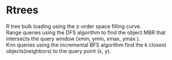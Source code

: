 # Rtrees

R tree bulk loading using the z-order space filling curve.  
Range queries using the DFS algorithm to find the object MBR that intersects the query window (xmin, ymin, xmax, ymax ).  
Knn queries using the incremental BFS algorithm find the k closest objects(neighbors) to the query point (x, y).  
